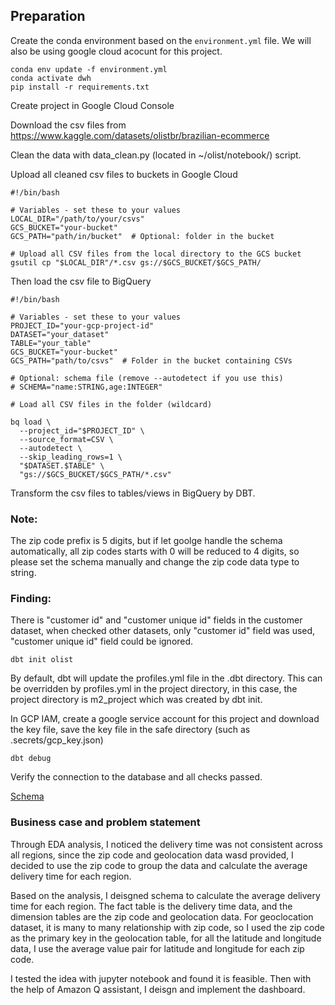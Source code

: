 ## Preparation

Create the conda environment based on the `environment.yml` file. 
We will also be using google cloud acocunt for this project. 

```
conda env update -f environment.yml
conda activate dwh
pip install -r requirements.txt
```

Create project in Google Cloud Console

Download the csv files from https://www.kaggle.com/datasets/olistbr/brazilian-ecommerce

Clean the data with data_clean.py (located in ~/olist/notebook/) script. 

Upload all cleaned csv files to buckets in Google Cloud

```
#!/bin/bash

# Variables - set these to your values
LOCAL_DIR="/path/to/your/csvs"
GCS_BUCKET="your-bucket"
GCS_PATH="path/in/bucket"  # Optional: folder in the bucket

# Upload all CSV files from the local directory to the GCS bucket
gsutil cp "$LOCAL_DIR"/*.csv gs://$GCS_BUCKET/$GCS_PATH/

```
Then load the csv file to BigQuery

```
#!/bin/bash

# Variables - set these to your values
PROJECT_ID="your-gcp-project-id"
DATASET="your_dataset"
TABLE="your_table"
GCS_BUCKET="your-bucket"
GCS_PATH="path/to/csvs"  # Folder in the bucket containing CSVs

# Optional: schema file (remove --autodetect if you use this)
# SCHEMA="name:STRING,age:INTEGER"

# Load all CSV files in the folder (wildcard)

bq load \
  --project_id="$PROJECT_ID" \
  --source_format=CSV \
  --autodetect \
  --skip_leading_rows=1 \
  "$DATASET.$TABLE" \
  "gs://$GCS_BUCKET/$GCS_PATH/*.csv"
```

Transform the csv files to tables/views in BigQuery by DBT. 

### Note: 

The zip code prefix is 5 digits, but if let goolge handle the schema automatically, all zip codes starts with 0 will be reduced to 4 digits, so please set the schema manually and change the zip code data type to string.

### Finding:

There is "customer id" and "customer unique id" fields in the customer dataset, when checked other datasets, only "customer id" field was used, "customer unique id" field could be ignored. 

```
dbt init olist
```
By default, dbt will update the profiles.yml file in the .dbt directory. This can be overridden by profiles.yml in the project directory, in this case, the project directory is m2_project which was created by dbt init.

In GCP IAM, create a google service account for this project and download the key file, save the key file in the safe directory (such as .secrets/gcp_key.json)

```
dbt debug
```
Verify the connection to the database and all checks passed.

[Schema](/Document/Schema.png)

### Business case and problem statement

Through EDA analysis, I noticed the delivery time was not consistent across all regions, since the zip code and geolocation data wasd provided, I decided to use the zip code to group the data and calculate the average delivery time for each region. 

Based on the analysis, I deisgned schema to calculate the average delivery time for each region. The fact table is the delivery time data, and the dimension tables are the zip code and geolocation data. For geoclocation dataset, it is many to many relationship with zip code, so I used the zip code as the primary key in the geolocation table, for all the latitude and longitude data, I use the average value pair for latitude and longitude for each zip code. 

I tested the idea with jupyter notebook and found it is feasible. Then with the help of Amazon Q assistant, I deisgn and implement the dashboard.